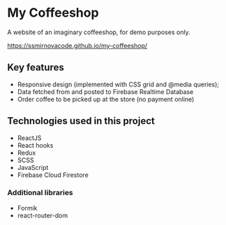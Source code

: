 # My Coffeeshop 

A website of an imaginary coffeeshop, for demo purposes only.

https://ssmirnovacode.github.io/my-coffeeshop/

## Key features
- Responsive design (implemented with CSS grid and @media queries);
- Data fetched from and posted to Firebase Realtime Database
- Order coffee to be picked up at the store (no payment online)

## Technologies used in this project
 - ReactJS
 - React hooks
 - Redux
 - SCSS
 - JavaScript
 - Firebase Cloud Firestore

### Additional libraries
 - Formik
 - react-router-dom


